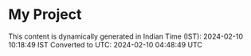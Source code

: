 # My Project

This content is dynamically generated in Indian Time (IST): 2024-02-10 10:18:49 IST
Converted to UTC: 2024-02-10 04:48:49 UTC
